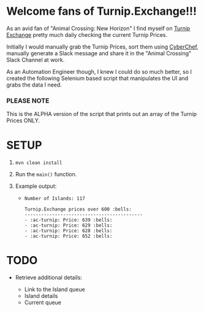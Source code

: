 # Welcome fans of Turnip.Exchange!!!

As an avid fan of "Animal Crossing: New Horizon" I find myself on [Turnip Exchange](https://turnip.exchange/islands) pretty much daily checking the current Turnip Prices.

Initially I would manually grab the Turnip Prices, sort them using [CyberChef](https://gchq.github.io/CyberChef/#recipe=Sort('Line%20feed',false,'Alphabetical%20(case%20sensitive)')), manually generate a Slack message and share it in the "Animal Crossing" Slack Channel at work.

As an Automation Engineer though, I knew I could do so much better, so I created the following Selenium based script that manipulates the UI and grabs the data I need.


### PLEASE NOTE
This is the ALPHA version of the script that prints out an array of the Turnip Prices ONLY. 


# SETUP
1. `mvn clean install`

2. Run the `main()` function.

3. Example output:

    *   ```
        Number of Islands: 117
        
        Turnip.Exchange prices over 600 :bells:
        -------------------------------------------
        - :ac-turnip: Price: 639 :bells:
        - :ac-turnip: Price: 629 :bells:
        - :ac-turnip: Price: 628 :bells:
        - :ac-turnip: Price: 652 :bells:
        ```


# TODO
* Retrieve additional details:

    * Link to the Island queue
    * Island details
    * Current queue
